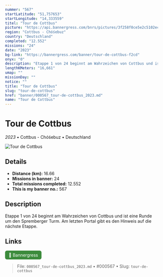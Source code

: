 ```yaml
---
nummer: "567"
startLatitude: "51,757653"
startLongitude: "14,333559"
titel: "Tour de Cottbus"
picture: "https://api.bannergress.com/bnrs/pictures/3f258f0ce5e2c5102ec9311981f34cb8"
region: "Cottbus - Chóśebuz"
country: "Deutschland"
completed: "12.552"
missions: "24"
date: "2023"
bg-link: "https://bannergress.com/banner/tour-de-cottbus-f2cd"
onyx: "0"
description: "Etappe 1 von 24 beginnt am Wahrzeichen von Cottbus und ist eine Runde um den  Spremberger Turm. Am letzten Portal gibt es den Hinweis auf die nächste Etappe."
lengthKMeters: "16,661"
umap: ""
missionDay: ""
notice: ""
title: "Tour de Cottbus"
slug: "tour-de-cottbus"
href: "banner/000567_tour-de-cottbus_2023.md"
name: "Tour de Cottbus"
---
```

# Tour de Cottbus

*2023* • Cottbus - Chóśebuz • Deutschland

![Tour de Cottbus](https://api.bannergress.com/bnrs/pictures/3f258f0ce5e2c5102ec9311981f34cb8)



## Details
- **Distance (km):** 16.66
- **Missions in banner:** 24
- **Total missions completed:** 12.552
- **This is my banner no.:** 567



## Description
Etappe 1 von 24 beginnt am Wahrzeichen von Cottbus und ist eine Runde um den  Spremberger Turm. Am letzten Portal gibt es den Hinweis auf die nächste Etappe.



## Links
<a href="https://bannergress.com/banner/tour-de-cottbus-f2cd" target="_blank" style="display:inline-block;margin-right:8px;padding:6px 12px;background:#3c8b3c;color:#fff;text-decoration:none;border-radius:6px;">🔗 Bannergress</a>



> File: `000567_tour-de-cottbus_2023.md` • #000567 • Slug: `tour-de-cottbus`
